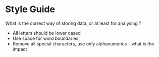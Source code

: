 Style Guide
===========

What is the correct way of storing data, or at least for analysing ?

* All letters should be lower cased
* Use space for word boundaries
* Remove all special characters, use only alphanumerics - what is the impact
 